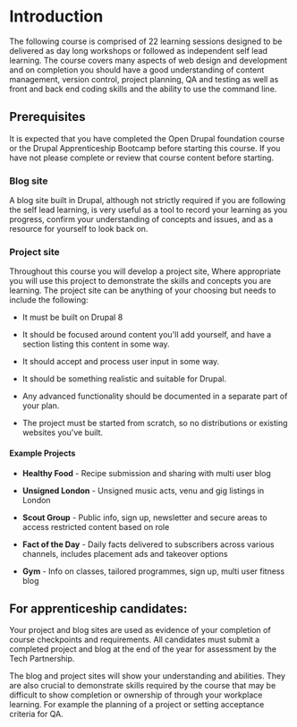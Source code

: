 # Introduction

The following course is comprised of 22 learning sessions designed to be delivered as day long workshops or followed as independent self lead learning. The course covers many aspects of web design and development and on completion you should have a good understanding of content management, version control, project planning, QA and testing as well as front and back end coding skills and the ability to use the command line. 

## Prerequisites

It is expected that you have completed the Open Drupal foundation course or the Drupal Apprenticeship Bootcamp before starting this course. If you have not please complete or review that course content before starting.

### Blog site

A blog site built in Drupal, although not strictly required if you are following the self lead learning, is very useful as a tool to record your learning as you progress, confirm your understanding of concepts and issues, and as a resource for yourself to look back on.

### Project site

Throughout this course you will develop a project site, Where appropriate you will use this project to demonstrate the skills and concepts you are learning. The project site can be anything of your choosing but needs to include the following:

* It must be built on Drupal 8

* It should be focused around content you'll add yourself, and have a section listing this content in some way.

* It should accept and process user input in some way.

* It should be something realistic and suitable for Drupal.

* Any advanced functionality should be documented in a separate part of your plan.

* The project must be started from scratch, so no distributions or existing websites you've built.

#### Example Projects

* __Healthy Food__ - Recipe submission and sharing with multi user blog

* __Unsigned London__ - Unsigned music acts, venu and gig listings in London

* __Scout Group__ - Public info, sign up, newsletter and secure areas to access restricted content based on role

* __Fact of the Day__ - Daily facts delivered to subscribers across various channels, includes placement ads and takeover options

* __Gym__ - Info on classes, tailored programmes, sign up, multi user fitness blog

## For apprenticeship candidates:

Your project and blog sites are used as evidence of your completion of course checkpoints and requirements. All candidates must submit a completed project and blog at the end of the year for assessment by the Tech Partnership.

The blog and project sites will show your understanding and abilities. They are also crucial to demonstrate skills required by the course that may be difficult to show completion or ownership of through your workplace learning. For example the planning of a project or setting acceptance criteria for QA.

